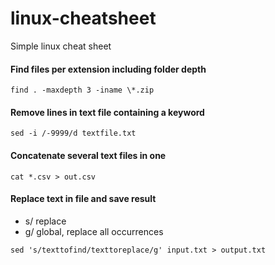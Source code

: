 # linux-cheatsheet
Simple linux cheat sheet

#### Find files per extension including folder depth
```
find . -maxdepth 3 -iname \*.zip
```

#### Remove lines in text file containing a keyword
```
sed -i /-9999/d textfile.txt
```

#### Concatenate several text files in one
```
cat *.csv > out.csv
```

#### Replace text in file and save result
- s/ replace
- g/ global, replace all occurrences
```
sed 's/texttofind/texttoreplace/g' input.txt > output.txt
```
